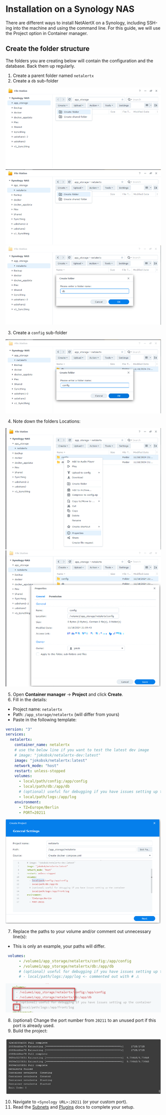 # Installation on a Synology NAS

There are different ways to install NetAlertX on a Synology, including SSH-ing into the machine and using the command line. For this guide, we will use the Project option in Container manager. 

## Create the folder structure

The folders you are creating below will contain the configuration and the database. Back them up regularly. 

1. Create a parent folder named `netalertx`
2. Create a `db` sub-folder

![Folder structure](./img/SYNOLOGY/01_Create_folder_structure.png)
![Folder structure](./img/SYNOLOGY/02_Create_folder_structure_db.png)
![Folder structure](./img/SYNOLOGY/03_Create_folder_structure_db.png)

3. Create a `config` sub-folder

![Folder structure](./img/SYNOLOGY/04_Create_folder_structure_config.png)

4. Note down the folders Locations:

![Getting the location](./img/SYNOLOGY/05_Access_folder_properties.png)
![Getting the location](./img/SYNOLOGY/06_Note_location.png)

5. Open **Container manager** -> **Project** and click **Create**.
6. Fill in the details:

- Project name: `netalertx`
- Path: `/app_storage/netalertx` (will differ from yours)
- Paste in the following template:

```yaml
version: "3"
services:
  netalertx:
    container_name: netalertx
    # use the below line if you want to test the latest dev image
    # image: "jokobsk/netalertx-dev:latest" 
    image: "jokobsk/netalertx:latest"      
    network_mode: "host"        
    restart: unless-stopped
    volumes:
      - local/path/config:/app/config
      - local/path/db:/app/db      
      # (optional) useful for debugging if you have issues setting up the container
      - local/path/logs:/app/log
    environment:
      - TZ=Europe/Berlin      
      - PORT=20211
```

![Project settings](./img/SYNOLOGY/07_Create_project.png)

7. Replace the paths to your volume and/or comment out unnecessary line(s):

- This is only an example, your paths will differ.

```yaml
 volumes:
      - /volume1/app_storage/netalertx/config:/app/config
      - /volume1/app_storage/netalertx/db:/app/db      
      # (optional) useful for debugging if you have issues setting up the container
      # - local/path/logs:/app/log <- commented out with # ⚠
```

![Adjusting docker-compose](./img/SYNOLOGY/08_Adjust_docker_compose_volumes.png)

8. (optional) Change the port number from `20211` to an unused port if this port is already used.
9. Build the project:

![Build](./img/SYNOLOGY/09_Run_and_build.png)

10. Navigate to `<Synology URL>:20211` (or your custom port).
11. Read the [Subnets](./SUBNETS.md) and [Plugins](/front/plugins/README.md) docs to complete your setup. 